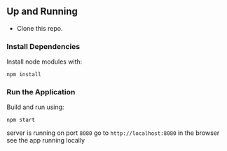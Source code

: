 ## Up and Running

* Clone this repo.

### Install Dependencies

Install node modules with:

```npm install```

### Run the Application

Build and run using:

```npm start```

server is running on port `8080` go to `http://localhost:8080` in the browser see the app running locally